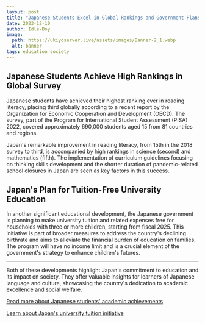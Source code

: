 ```yaml
---
layout: post
title: "Japanese Students Excel in Global Rankings and Government Plans Tuition-Free University for Large Families"
date: 2023-12-10
author: Idle-Boy
image:
  path: https://ukiyoserver.live/assets/images/Banner-2_1.webp
  alt: banner
tags: education society
---
```


## Japanese Students Achieve High Rankings in Global Survey

Japanese students have achieved their highest ranking ever in reading literacy, placing third globally according to a recent report by the Organization for Economic Cooperation and Development (OECD). The survey, part of the Program for International Student Assessment (PISA) 2022, covered approximately 690,000 students aged 15 from 81 countries and regions.

Japan's remarkable improvement in reading literacy, from 15th in the 2018 survey to third, is accompanied by high rankings in science (second) and mathematics (fifth). The implementation of curriculum guidelines focusing on thinking skills development and the shorter duration of pandemic-related school closures in Japan are seen as key factors in this success.

## Japan's Plan for Tuition-Free University Education

In another significant educational development, the Japanese government is planning to make university tuition and related expenses free for households with three or more children, starting from fiscal 2025. This initiative is part of broader measures to address the country's declining birthrate and aims to alleviate the financial burden of education on families. The program will have no income limit and is a crucial element of the government's strategy to enhance children's futures.

---

Both of these developments highlight Japan's commitment to education and its impact on society. They offer valuable insights for learners of Japanese language and culture, showcasing the country's dedication to academic excellence and social welfare.

[Read more about Japanese students' academic achievements](https://japannews.yomiuri.co.jp/society/general-news/20231205-52389/)

[Learn about Japan's university tuition initiative](https://www.japantimes.co.jp/news/2023/12/07/japan/society/tuition-free-large-families/)
